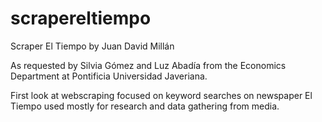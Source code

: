 # scrapereltiempo
Scraper El Tiempo
by Juan David Millán

As requested by Silvia Gómez and Luz Abadía from the Economics Department at Pontificia Universidad Javeriana. 

First look at webscraping focused on keyword searches on newspaper El Tiempo used mostly for research and data gathering from media. 
